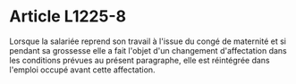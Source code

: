 # Article L1225-8

Lorsque la salariée reprend son travail à l'issue du congé de maternité et si pendant sa grossesse elle a fait l'objet d'un changement d'affectation dans les conditions prévues au présent paragraphe, elle est réintégrée dans l'emploi occupé avant cette affectation.